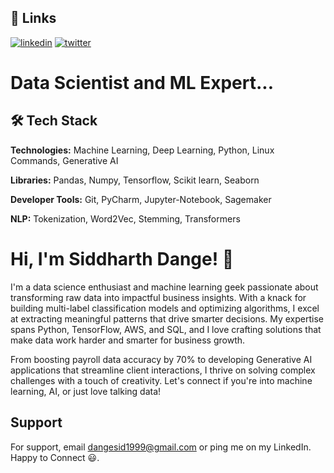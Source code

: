 
## 🔗 Links
[![linkedin](https://img.shields.io/badge/linkedin-0A66C2?style=for-the-badge&logo=linkedin&logoColor=white)](https://www.linkedin.com/in/dangesid/)
[![twitter](https://img.shields.io/badge/Kaggle-20BEFF?style=for-the-badge&logo=kaggle&logoColor=white)](https://www.kaggle.com/siddharthdange)



# Data Scientist and ML Expert...


## 🛠 Tech Stack


**Technologies:** Machine Learning, Deep Learning, Python, Linux Commands, Generative AI 

**Libraries:** Pandas, Numpy, Tensorflow, Scikit learn, Seaborn

**Developer Tools:** Git, PyCharm, Jupyter-Notebook, Sagemaker

**NLP:** Tokenization, Word2Vec, Stemming, Transformers
 
# Hi, I'm Siddharth Dange! 👋

I'm a data science enthusiast and machine learning geek passionate about transforming raw data into impactful business insights. With a knack for building multi-label classification models and optimizing algorithms, I excel at extracting meaningful patterns that drive smarter decisions. My expertise spans Python, TensorFlow, AWS, and SQL, and I love crafting solutions that make data work harder and smarter for business growth.

From boosting payroll data accuracy by 70% to developing Generative AI applications that streamline client interactions, I thrive on solving complex challenges with a touch of creativity. Let's connect if you're into machine learning, AI, or just love talking data!
## Support

For support, email dangesid1999@gmail.com or ping me on my LinkedIn.
 Happy to Connect 😃. 
